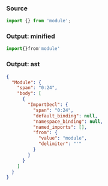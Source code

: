 ### Source
```js source:module
import {} from 'module';
```

### Output: minified
```js
import{}from'module'
```

### Output: ast
```json
{
  "Module": {
    "span": "0:24",
    "body": [
      {
        "ImportDecl": {
          "span": "0:24",
          "default_binding": null,
          "namespace_binding": null,
          "named_imports": [],
          "from": {
            "value": "module",
            "delimiter": "'"
          }
        }
      }
    ]
  }
}
```
